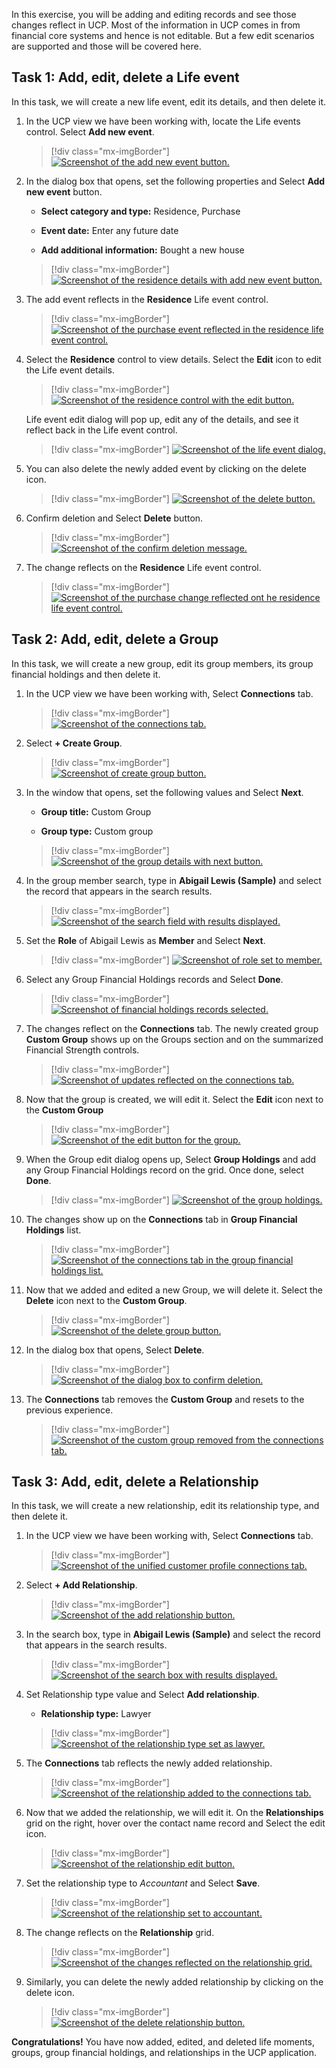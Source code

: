 In this exercise, you will be adding and editing records and see those changes reflect in UCP. Most of the information in UCP comes in from financial core systems and hence is not editable. But a few edit scenarios are supported and those will be covered here.

## Task 1: Add, edit, delete a Life event

In this task, we will create a new life event, edit its details, and then delete it.

1.  In the UCP view we have been working with, locate the Life events control. Select **Add new event**.

	> [!div class="mx-imgBorder"]
	> [![Screenshot of the add new event button.](../media/add-new-event.png)](../media/add-new-event.png#lightbox)

1.  In the dialog box that opens, set the following properties and Select **Add new event** button.

	- **Select category and type:** Residence, Purchase
	
	- **Event date:** Enter any future date 
	
	- **Add additional information:** Bought a new house

	> [!div class="mx-imgBorder"]
	> [![Screenshot of the residence details with add new event button.](../media/residence-event.png)](../media/residence-event.png#lightbox)

1.  The add event reflects in the **Residence** Life event control.

	> [!div class="mx-imgBorder"]
	> [![Screenshot of the purchase event reflected in the residence life event control.](../media/purchase.png)](../media/purchase.png#lightbox)

1.  Select the **Residence** control to view details. Select the **Edit** icon to edit the Life event details.

	> [!div class="mx-imgBorder"]
	> [![Screenshot of the residence control with the edit button.](../media/edit.png)](../media/edit.png#lightbox)

    Life event edit dialog will pop up, edit any of the details, and see it reflect back in the Life event control.

	> [!div class="mx-imgBorder"]
	> [![Screenshot of the life event dialog.](../media/life-event-dialog.png)](../media/life-event-dialog.png#lightbox)

1.  You can also delete the newly added event by clicking on the delete icon.

	> [!div class="mx-imgBorder"]
	> [![Screenshot of the delete button.](../media/delete.png)](../media/delete.png#lightbox)

1.  Confirm deletion and Select **Delete** button.

	> [!div class="mx-imgBorder"]
	> [![Screenshot of the confirm deletion message.](../media/confirm-deletion.png)](../media/confirm-deletion.png#lightbox)

1.  The change reflects on the **Residence** Life event control.

	> [!div class="mx-imgBorder"]
	> [![Screenshot of the purchase change reflected ont he residence life event control.](../media/change.png)](../media/change.png#lightbox)

## Task 2: Add, edit, delete a Group

In this task, we will create a new group, edit its group members, its group financial holdings and then delete it.

1.  In the UCP view we have been working with, Select **Connections** tab.

	> [!div class="mx-imgBorder"]
	> [![Screenshot of the connections tab.](../media/connections-tab.png)](../media/connections-tab.png#lightbox)

1.  Select **+ Create Group**.

	> [!div class="mx-imgBorder"]
	> [![Screenshot of create group button.](../media/create-group.png)](../media/create-group.png#lightbox)

1.  In the window that opens, set the following values and Select **Next**.

	- **Group title:** Custom Group
	
	- **Group type:** Custom group

	> [!div class="mx-imgBorder"]
	> [![Screenshot of the group details with next button.](../media/next.png)](../media/next.png#lightbox)

1.  In the group member search, type in **Abigail Lewis (Sample)** and select the record that appears in the search results.

	> [!div class="mx-imgBorder"]
	> [![Screenshot of the search field with results displayed.](../media/search.png)](../media/search.png#lightbox)

1.  Set the **Role** of Abigail Lewis as **Member** and Select **Next**.

	> [!div class="mx-imgBorder"]
	> [![Screenshot of role set to member.](../media/role.png)](../media/role.png#lightbox)

1.  Select any Group Financial Holdings records and Select **Done**.

	> [!div class="mx-imgBorder"]
	> [![Screenshot of financial holdings records selected.](../media/financial-records.png)](../media/financial-records.png#lightbox)

1.  The changes reflect on the **Connections** tab. The newly created group **Custom Group** shows up on the Groups section and on the summarized Financial Strength controls.

	> [!div class="mx-imgBorder"]
	> [![Screenshot of updates reflected on the connections tab.](../media/updates.png)](../media/updates.png#lightbox)

1.  Now that the group is created, we will edit it. Select the **Edit** icon next to the **Custom Group**

	> [!div class="mx-imgBorder"]
	> [![Screenshot of the edit button for the group.](../media/edit-group.png)](../media/edit-group.png#lightbox)

1.  When the Group edit dialog opens up, Select **Group Holdings** and add any Group Financial Holdings record on the grid. Once done, select **Done**.

	> [!div class="mx-imgBorder"]
	> [![Screenshot of the group holdings.](../media/group-holdings.png)](../media/group-holdings.png#lightbox)

1. The changes show up on the **Connections** tab in **Group Financial Holdings** list.

	> [!div class="mx-imgBorder"]
	> [![Screenshot of the connections tab in the group financial holdings list.](../media/holdings-list.png)](../media/holdings-list.png#lightbox)

1. Now that we added and edited a new Group, we will delete it. Select the **Delete** icon next to the **Custom Group**.

	> [!div class="mx-imgBorder"]
	> [![Screenshot of the delete group button.](../media/delete-group.png)](../media/delete-group.png#lightbox)

1. In the dialog box that opens, Select **Delete**.

	> [!div class="mx-imgBorder"]
	> [![Screenshot of the dialog box to confirm deletion.](../media/delete-confirmation.png)](../media/delete-confirmation.png#lightbox)

1. The **Connections** tab removes the **Custom Group** and resets to the previous experience.

	> [!div class="mx-imgBorder"]
	> [![Screenshot of the custom group removed from the connections tab.](../media/group-removed.png)](../media/group-removed.png#lightbox)

## Task 3: Add, edit, delete a Relationship

In this task, we will create a new relationship, edit its relationship type, and then delete it.

1.  In the UCP view we have been working with, Select **Connections** tab.

	> [!div class="mx-imgBorder"]
	> [![Screenshot of the unified customer profile connections tab.](../media/connections-tab.png)](../media/connections-tab.png#lightbox)

1.  Select **+ Add Relationship**.

	> [!div class="mx-imgBorder"]
	> [![Screenshot of the add relationship button.](../media/add-relationship.png)](../media/add-relationship.png#lightbox)

1. In the search box, type in **Abigail Lewis (Sample)** and select the record that appears in the search results.

	> [!div class="mx-imgBorder"]
	> [![Screenshot of the search box with results displayed.](../media/search-box.png)](../media/search-box.png#lightbox)

1. Set Relationship type value and Select **Add relationship**.

	- **Relationship type:** Lawyer

	> [!div class="mx-imgBorder"]
	> [![Screenshot of the relationship type set as lawyer.](../media/relationship.png)](../media/relationship.png#lightbox)

1. The **Connections** tab reflects the newly added relationship.

	> [!div class="mx-imgBorder"]
	> [![Screenshot of the relationship added to the connections tab.](../media/relationship-added.png)](../media/relationship-added.png#lightbox)

1. Now that we added the relationship, we will edit it. On the **Relationships** grid on the right, hover over the contact name record and Select the edit icon.

	> [!div class="mx-imgBorder"]
	> [![Screenshot of the relationship edit button.](../media/edit-relationship.png)](../media/edit-relationship.png#lightbox)

1. Set the relationship type to *Accountant* and Select **Save**.

	> [!div class="mx-imgBorder"]
	> [![Screenshot of the relationship set to accountant.](../media/accountant.png)](../media/accountant.png#lightbox)

1. The change reflects on the **Relationship** grid.

	> [!div class="mx-imgBorder"]
	> [![Screenshot of the changes reflected on the relationship grid.](../media/relationship-grid.png)](../media/relationship-grid.png#lightbox)

1. Similarly, you can delete the newly added relationship by clicking on the delete icon.

	> [!div class="mx-imgBorder"]
	> [![Screenshot of the delete relationship button.](../media/delete-relationship.png)](../media/delete-relationship.png#lightbox)

**Congratulations!** You have now added, edited, and deleted life moments, groups, group financial holdings, and relationships in the UCP application.

